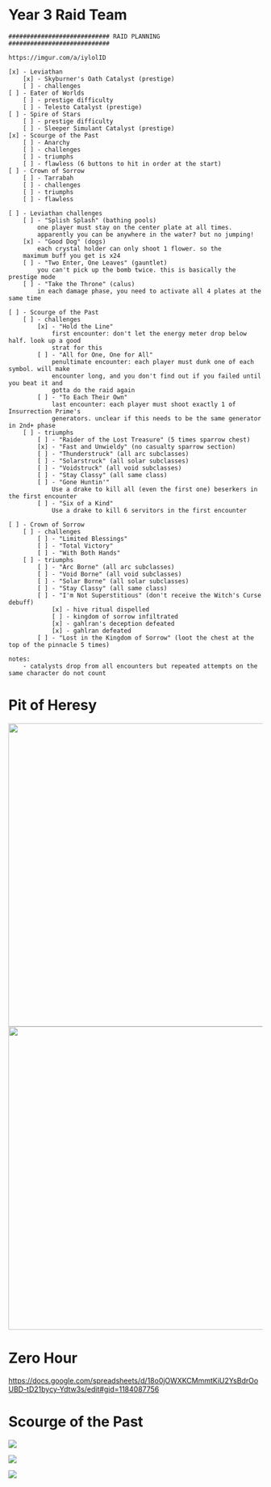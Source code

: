 <!-- TITLE: Raid Resources -->
<!-- SUBTITLE: Use these things to help you do raids and dungeons in Destiny 2 -->

# Year 3 Raid Team
```
############################ RAID PLANNING ############################ 

https://imgur.com/a/iylolID

[x] - Leviathan
	[x] - Skyburner's Oath Catalyst (prestige)
	[ ] - challenges
[ ] - Eater of Worlds
	[ ] - prestige difficulty
	[ ] - Telesto Catalyst (prestige)
[ ] - Spire of Stars
	[ ] - prestige difficulty
	[ ] - Sleeper Simulant Catalyst (prestige)
[x] - Scourge of the Past
	[ ] - Anarchy
	[ ] - challenges
	[ ] - triumphs
	[ ] - flawless (6 buttons to hit in order at the start)
[ ] - Crown of Sorrow
	[ ] - Tarrabah
	[ ] - challenges
	[ ] - triumphs
	[ ] - flawless
	
[ ] - Leviathan challenges
	[ ] - "Splish Splash" (bathing pools)
		one player must stay on the center plate at all times.
		apparently you can be anywhere in the water? but no jumping!
	[x] - "Good Dog" (dogs)
		each crystal holder can only shoot 1 flower. so the
    maximum buff you get is x24
	[ ] - "Two Enter, One Leaves" (gauntlet)
		you can't pick up the bomb twice. this is basically the prestige mode
	[ ] - "Take the Throne" (calus)
		in each damage phase, you need to activate all 4 plates at the same time

[ ] - Scourge of the Past
	[ ] - challenges
		[x] - "Hold the Line"
			first encounter: don't let the energy meter drop below half. look up a good
			strat for this
		[ ] - "All for One, One for All"
			penultimate encounter: each player must dunk one of each symbol. will make
			encounter long, and you don't find out if you failed until you beat it and
			gotta do the raid again
		[ ] - "To Each Their Own"
			last encounter: each player must shoot exactly 1 of Insurrection Prime's
			generators. unclear if this needs to be the same generator in 2nd+ phase
	[ ] - triumphs
		[ ] - "Raider of the Lost Treasure" (5 times sparrow chest)
		[x] - "Fast and Unwieldy" (no casualty sparrow section)
		[ ] - "Thunderstruck" (all arc subclasses)
		[ ] - "Solarstruck" (all solar subclasses)
		[ ] - "Voidstruck" (all void subclasses)
		[ ] - "Stay Classy" (all same class)
		[ ] - "Gone Huntin'"
			Use a drake to kill all (even the first one) beserkers in the first encounter
		[ ] - "Six of a Kind"
			Use a drake to kill 6 servitors in the first encounter
			
[ ] - Crown of Sorrow
	[ ] - challenges
		[ ] - "Limited Blessings"
		[ ] - "Total Victory"
		[ ] - "With Both Hands"
	[ ] - triumphs
		[ ] - "Arc Borne" (all arc subclasses)
		[ ] - "Void Borne" (all void subclasses)
		[ ] - "Solar Borne" (all solar subclasses)
		[ ] - "Stay Classy" (all same class)
		[ ] - "I'm Not Superstitious" (don't receive the Witch's Curse debuff)
			[x] - hive ritual dispelled
			[ ] - kingdom of sorrow infiltrated
			[x] - gahlran's deception defeated
			[x] - gahlran defeated
		[ ] - "Lost in the Kingdom of Sorrow" (loot the chest at the top of the pinnacle 5 times)
		
notes:
	- catalysts drop from all encounters but repeated attempts on the same character do not count
```

# Pit of Heresy
<img src=https://cesque.com/storage/19/11/07/828216022435.png width=600>
<img src=https://cesque.com/storage/19/11/07/106157143841.png width=600>

# Zero Hour

https://docs.google.com/spreadsheets/d/18o0jOWXKCMmmtKiU2YsBdrOoUBD-tD21bycy-Ydtw3s/edit#gid=1184087756

# Scourge of the Past
![](https://cesque.com/storage/19/08/06/031266214624.png)

![](https://cesque.com/storage/19/08/06/725763646125.png)

![](https://cesque.com/storage/19/08/06/517372573346.png)